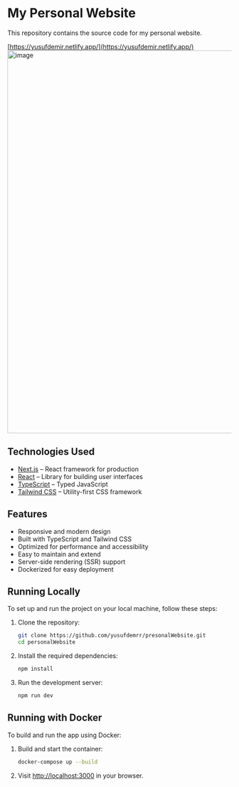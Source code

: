 # My Personal Website

This repository contains the source code for my personal website.

[https://yusufdemir.netlify.app/](https://yusufdemir.netlify.app/)
<img width="1491" height="859" alt="image" src="https://github.com/user-attachments/assets/77a974fb-e3ab-4786-b56f-99f230b81490" />

## Technologies Used

- [Next.js](https://nextjs.org/) – React framework for production
- [React](https://reactjs.org/) – Library for building user interfaces
- [TypeScript](https://www.typescriptlang.org/) – Typed JavaScript
- [Tailwind CSS](https://tailwindcss.com/) – Utility-first CSS framework

## Features

- Responsive and modern design
- Built with TypeScript and Tailwind CSS
- Optimized for performance and accessibility
- Easy to maintain and extend
- Server-side rendering (SSR) support
- Dockerized for easy deployment

## Running Locally

To set up and run the project on your local machine, follow these steps:

1. Clone the repository:

   ```bash
   git clone https://github.com/yusufdemrr/presonalWebsite.git
   cd personalWebsite
   ```

2. Install the required dependencies:

   ```bash
   npm install
   ```

3. Run the development server:

   ```bash
   npm run dev
   ```

## Running with Docker

To build and run the app using Docker:

1. Build and start the container:

   ```bash
   docker-compose up --build
   ```

2. Visit [http://localhost:3000](http://localhost:3000) in your browser.

